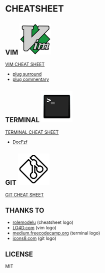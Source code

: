 # CHEATSHEET

## VIM ![vim logo](./img/vim.png)

[VIM CHEAT SHEET](./vim.md)
* [plug surround](./plug_surround.md)
* [plug commentary](./plug_commentary.md)


## TERMINAL ![terminal logo](./img/terminal.png)

[TERMINAL CHEAT SHEET](./terminal.md)
* [DocFzf](./docFzf.md)


## GIT ![git logo](./img/git.png)

[GIT CHEAT SHEET](./git.md)


## THANKS TO
* [rolemodelu](http://rolemodelu.com) (cheatsheet logo)
* [LO4D.com](lo4d.com) (vim logo)
* [medium.freecodecamp.org](medium.freecodecamp.org/) (terminal logo)
* [icons8.com](icons8.com) (git logo)

## LICENSE
MIT
